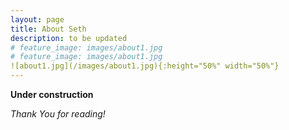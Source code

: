 ```yaml
---
layout: page
title: About Seth
description: to be updated
# feature_image: images/about1.jpg
# feature_image: images/about1.jpg
![about1.jpg](/images/about1.jpg){:height="50%" width="50%"}
---
```


**Under construction** 

*Thank You for reading!*
